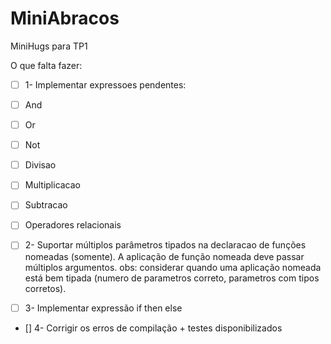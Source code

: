 # MiniAbracos
MiniHugs para TP1


O que falta fazer:

- [ ] 1- Implementar expressoes pendentes:
- [ ] And
- [ ] Or
- [ ] Not
- [ ] Divisao
- [ ] Multiplicacao 
- [ ] Subtracao
- [ ] Operadores relacionais

- [ ] 2- Suportar múltiplos parâmetros tipados na declaracao de funções nomeadas (somente). A aplicação de função nomeada deve passar múltiplos argumentos.
obs: considerar quando uma aplicação nomeada está bem tipada (numero de parametros correto, parametros com tipos corretos).

- [ ] 3- Implementar expressão if then else

- [] 4- Corrigir os erros de compilação + testes disponibilizados
